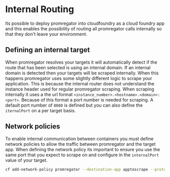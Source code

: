 # Internal Routing

Its possible to deploy promregator into cloudfoundry as a cloud foundry app and this enables the possibility of routing all promregator calls internally so that they don't leave your environment.

## Defining an internal target

When promregator resolves your targets it will automatically detect if the route that has been selected is using an internal domain. If an internal domain is detected then your targets will be scraped internally. When this happens promregator uses some slightly different logic to scrape your application. This is because the internal router does not understand the instance header used for regular promregator scraping. When scraping internally it uses a the url format `<instance_number>.<hostname>.<domain>:<port>`. Because of this format a port number is needed for scraping. A default port number of `8080` is defined but you can also define the `iternalPort` on a per target basis.

## Network policies

To enable internal communication between containers you must define network policies to allow the traffic between promregator and the target app. When defining the network policy its important to ensure you use the same port that you expect to scrape on and configure in the `internalPort` value of your target.

```sh
cf add-network-policy promregator --destination-app apptoscrape --protocol tcp --port 9090
```
